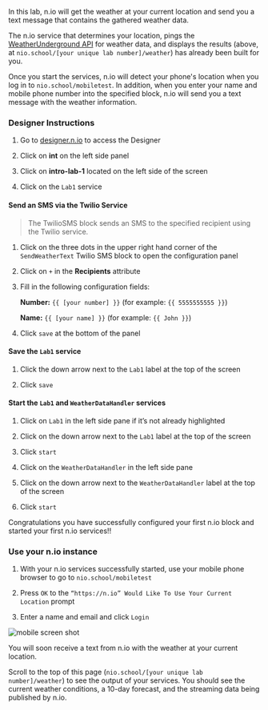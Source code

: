In this lab, n.io will get the weather at your current location and send you a text message that contains the gathered weather data.

The n.io service that determines your location, pings the [WeatherUnderground API](https://www.wunderground.com/weather/api/) for weather data, and displays the results (above, at `nio.school/[your unique lab number]/weather`) has already been built for you.

Once you start the services, n.io will detect your phone's location when you log in to `nio.school/mobiletest`. In addition, when you enter your name and mobile phone number into the specified block, n.io will send you a text message with the weather information.

### Designer Instructions

  1. Go to [designer.n.io](https://designer.n.io) to access the Designer

  1. Click on **int** on the left side panel
  1. Click on **intro-lab-1** located on the left side of the screen
  1. Click on the `Lab1` service

#### Send an SMS via the Twilio Service
> The TwilioSMS block sends an SMS to the specified recipient using the Twilio service.

  1. Click on the three dots in the upper right hand corner of the `SendWeatherText` Twilio SMS block to open the configuration panel

  1. Click on `+` in the **Recipients** attribute
  1. Fill in the following configuration fields:

       **Number:** `{{ [your number] }}`    (for example: `{{ 5555555555 }}`)

       **Name:** `{{ [your name] }}`     (for example: `{{ John }}`)
  1. Click `save` at the bottom of the panel

#### Save the `Lab1` service

  1. Click the down arrow next to the `Lab1` label at the top of the screen

  1. Click `save`

#### Start the `Lab1` and `WeatherDataHandler` services

  1. Click on `Lab1` in the left side pane if it’s not already highlighted

  1. Click on the down arrow next to the `Lab1` label at the top of the screen
  1. Click `start`
  1. Click on the `WeatherDataHandler` in the left side pane
  1. Click on the down arrow next to the `WeatherDataHandler` label at the top of the screen
  1. Click `start`

Congratulations you have successfully configured your first n.io block and started your first n.io services!!

### Use your n.io instance

  1. With your n.io services successfully started, use your mobile phone browser to go to `nio.school/mobiletest`

  1. Press `OK` to the `“https://n.io” Would Like To Use Your Current Location` prompt
  1. Enter a name and email and click `Login`

![mobile screen shot](./img/instructions/mobile.png)

You will soon receive a text from n.io with the weather at your current location.

Scroll to the top of this page (`nio.school/[your unique lab number]/weather`) to see the output of your services. You should see the current weather conditions, a 10-day forecast, and the streaming data being published by n.io.
